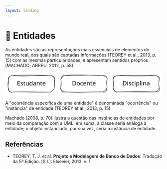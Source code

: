 ```yaml
---
layout: landing
---
```


# 👤 Entidades

As entidades são as representações mais essenciais de elementos do mundo real, dos quais são captadas informações (TEOREY et al., 2013, p. 15) com as mesmas particularidades, e apresentam sentidos próprios (MACHADO; ABREU, 2012, p. 58).&#x20;

<img src="../../.gitbook/assets/file.excalidraw (13).svg" alt="" class="gitbook-drawing">

A "ocorrência específica de uma entidade" é denominada "ocorrência" ou "instância" de entidade (TEOREY et al., 2013, p. 15).&#x20;

Machado (2008, p. 70) ilustra a questão das instâncias de entidades por meio da comparação com a UML: em suma, a classe seria análoga à entidade; o objeto instanciado, por sua vez, seria a instância de entidade.

## Referências

* TEOREY, T. J. et al. **Projeto e Modelagem de Banco de Dados**: Tradução da 5ª Edição. \[S.l.]: Elsevier, 2013. v. 1.
